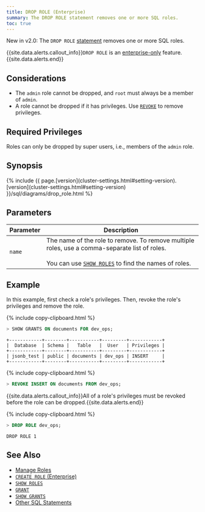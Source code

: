 ```yaml
---
title: DROP ROLE (Enterprise)
summary: The DROP ROLE statement removes one or more SQL roles.
toc: true
---
```


<span class="[version](cluster-settings.html#setting-version)-tag">New in v2.0:</span> The `DROP ROLE` [statement](sql-statements.html) removes one or more SQL roles.

{{site.data.alerts.callout_info}}<code>DROP ROLE</code> is an <a href="enterprise-licensing.html">enterprise-only</a> feature.{{site.data.alerts.end}}


## Considerations

- The `admin` role cannot be dropped, and `root` must always be a member of `admin`.
- A role cannot be dropped if it has privileges. Use [`REVOKE`](revoke.html) to remove privileges.

## Required Privileges

Roles can only be dropped by super users, i.e., members of the `admin` role.

## Synopsis

<section>{% include {{ page.[version](cluster-settings.html#setting-version).[version](cluster-settings.html#setting-version) }}/sql/diagrams/drop_role.html %}</section>


## Parameters

| Parameter | Description |
------------|--------------
`name` | The name of the role to remove. To remove multiple roles, use a comma-separate list of roles.<br><br>You can use [`SHOW ROLES`](show-roles.html) to find the names of roles.

## Example

In this example, first check a role's privileges. Then, revoke the role's privileges and remove the role.

{% include copy-clipboard.html %}
~~~ sql
> SHOW GRANTS ON documents FOR dev_ops;
~~~
~~~
+------------+--------+-----------+---------+------------+
|  Database  | Schema |   Table   |  User   | Privileges |
+------------+--------+-----------+---------+------------+
| jsonb_test | public | documents | dev_ops | INSERT     |
+------------+--------+-----------+---------+------------+
~~~

{% include copy-clipboard.html %}
~~~ sql
> REVOKE INSERT ON documents FROM dev_ops;
~~~

{{site.data.alerts.callout_info}}All of a role's privileges must be revoked before the role can be dropped.{{site.data.alerts.end}}

{% include copy-clipboard.html %}
~~~ sql
> DROP ROLE dev_ops;
~~~
~~~
DROP ROLE 1
~~~

## See Also

- [Manage Roles](roles.html)
- [`CREATE ROLE` (Enterprise)](create-role.html)
- [`SHOW ROLES`](show-roles.html)
- [`GRANT`](grant.html)
- [`SHOW GRANTS`](show-grants.html)
- [Other SQL Statements](sql-statements.html)
